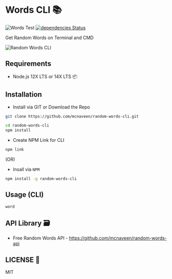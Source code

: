 # Words CLI 📚️

![Words Test](https://github.com/mcnaveen/Random-Words-CLI/workflows/Words%20Test/badge.svg) [![dependencies Status](https://status.david-dm.org/gh/mcnaveen/Random-Words-CLI.svg?style=flat-square)](https://david-dm.org/mcnaveen/Random-Words-CLI)  

Get Random Words on Terminal and CMD  

<p>
<img alt="Random Words CLI" src="https://raw.githubusercontent.com/mcnaveen/words-cli/main/screeshot.gif">
</p>

## Requirements

- Node.js 12X LTS or 14X LTS 📦

## Installation

- Install via GIT or Download the Repo

```sh
git clone https://github.com/mcnaveen/random-words-cli.git
```

```sh
cd random-words-cli
npm install
```

- Create NPM Link for CLI

```sh
npm link
```

(OR)

- Insall via `NPM`

```sh
npm install -g random-words-cli
```
## Usage (CLI)
```sh
word
```

## API Library 🗃

- Free Random Words API - <https://github.com/mcnaveen/random-words-api>

## LICENSE 📕

MIT
